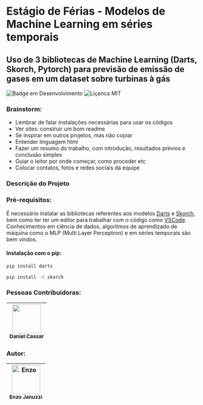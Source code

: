 # Estágio de Férias - Modelos de Machine Learning em séries temporais
## Uso de 3 bibliotecas de Machine Learning (Darts, Skorch, Pytorch) para previsão de emissão de gases em um dataset sobre turbinas à gás
![Badge em Desenvolvimento](http://img.shields.io/static/v1?label=STATUS&message=EM%20DESENVOLVIMENTO&color=GREEN&style=for-the-badge)
![Liçenca MIT](http://img.shields.io/static/v1?label=License&message=MIT&color=blue&style=for-the-badge)

### Brainstorm:
- Lembrar de falar instalações necessárias para usar os códigos
- Ver sites: construir um bom readme
- Se inspirar em outros projetos, mas não copiar
- Entender linguagem html
- Fazer um resumo do trabalho, com introdução, resultados prévios e conclusão simples
- Guiar o leitor por onde começar, como proceder etc
- Colocar contatos, fotos e redes sociais da equipe

### Descrição do Projeto

### Pré-requisitos:
É necessário instalar as bibliotecas referentes aos modelos [Darts](https://unit8co.github.io/darts/index.html) e [Skorch](https://github.com/skorch-dev/skorch?tab=readme-ov-file), bem como ter ter um editor para trabalhar com o código como [VSCode](https://code.visualstudio.com/). Conhecimentos em ciência de dados, algoritmos de aprendizado de máquina como o MLP (Multi Layer Perceptron) e em séries temporais são bem vindos.

#### Instalação com o pip:

```bash
pip install darts

pip install -U skorch
```

### Pessoas Contribuidoras:
| [<img width=75 src="" ><br><sub>Daniel Cassar</sub>](https://github.com/drcassar) | 
| :---: |

### Autor:
| [<img width="75" alt="Enzo" src="https://github.com/user-attachments/assets/b0725864-0940-4d00-81cd-7eb514f78290" ><br><sub>Enzo Januzzi</sub>](https://github.com/EnzoJanuzzi) |
| :---: |



